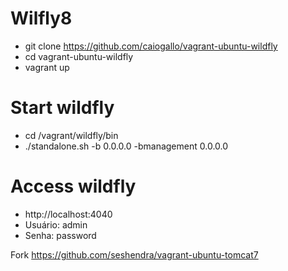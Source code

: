 # Wilfly8

* git clone https://github.com/caiogallo/vagrant-ubuntu-wildfly
* cd vagrant-ubuntu-wildfly
* vagrant up

# Start wildfly
* cd /vagrant/wildfly/bin
* ./standalone.sh -b 0.0.0.0 -bmanagement 0.0.0.0

# Access wildfly
* http://localhost:4040
* Usuário: admin
* Senha: password

Fork https://github.com/seshendra/vagrant-ubuntu-tomcat7

